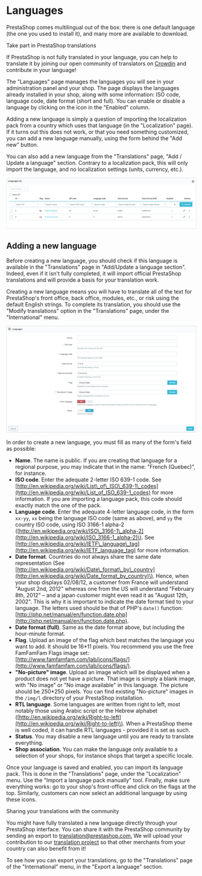# Languages

PrestaShop comes multilingual out of the box: there is one default language \(the one you used to install it\), and many more are available to download.

Take part in PrestaShop translations

If PrestaShop is not fully translated in your language, you can help to translate it by joining our open community of translators on [Crowdin](https://crowdin.com/project/prestashop-official) and contribute in your language!

The "Languages" page manages the languages you will see in your administration panel and your shop. The page displays the languages already installed in your shop, along with some information: ISO code, language code, date format \(short and full\). You can enable or disable a language by clicking on the icon in the "Enabled" column.

Adding a new language is simply a question of importing the localization pack from a country which uses that language \(in the "Localization" page\). If it turns out this does not work, or that you need something customized, you can add a new language manually, using the form behind the "Add new" button.

You can also add a new language from the "Translations" page, "Add / Update a language" section. Contrary to a localization pack, this will only import the language, and no localization settings \(units, currency, etc.\).

![](../../../../.gitbook/assets/64225603%20%284%29%20%284%29.png)

## Adding a new language <a id="Languages-Addinganewlanguage"></a>

Before creating a new language, you should check if this language is available in the "Translations" page in "Add/Update a language section". Indeed, even if it isn't fully completed, it will import official PrestaShop translations and will provide a basis for your translation work.

Creating a new language means you will have to translate all of the text for PrestaShop's front office, back office, modules, etc., or risk using the default English strings. To complete its translation, you should use the "Modify translations" option in the "Translations" page, under the "International" menu.

![](../../../../.gitbook/assets/64225604%20%284%29%20%284%29%20%282%29.png)

In order to create a new language, you must fill as many of the form's field as possible:

* **Name**. The name is public. If you are creating that language for a regional purpose, you may indicate that in the name: "French \(Quebec\)", for instance.
* **ISO code**. Enter the adequate 2-letter ISO 639-1 code. See [http://en.wikipedia.org/wiki/List\_of\_ISO\_639-1\_codes](http://en.wikipedia.org/wiki/List_of_ISO_639-1_codes) for more information. If you are importing a language pack, this code should exactly match the one of the pack.
* **Language code**. Enter the adequate 4-letter language code, in the form `xx-yy`, `xx` being the language ISO code \(same as above\), and `yy` the country ISO code, using ISO 3166-1 alpha-2 \([http://en.wikipedia.org/wiki/ISO\_3166-1\_alpha-2](http://en.wikipedia.org/wiki/ISO_3166-1_alpha-2)\). See [http://en.wikipedia.org/wiki/IETF\_language\_tag](http://en.wikipedia.org/wiki/IETF_language_tag) for more information.
* **Date format**. Countries do not always share the same date representation \(See [http://en.wikipedia.org/wiki/Date\_format\_by\_country](http://en.wikipedia.org/wiki/Date_format_by_country)\). Hence, when your shop displays 02/08/12, a customer from France will understand "August 2nd, 2012" whereas one from the US will understand "February 8th, 2012" – and a japan customer might even read it as "August 12th, 2002". This is why it is important to indicate the date format tied to your language. The letters used should be that of PHP's `date()` function: [http://php.net/manual/en/function.date.php](http://php.net/manual/en/function.date.php).
* **Date format \(full\)**. Same as the date format above, but including the hour-minute format.
* **Flag**. Upload an image of the flag which best matches the language you want to add. It should be 16\*11 pixels. You recommend you use the free FamFamFam Flags image set: [http://www.famfamfam.com/lab/icons/flags/](http://www.famfamfam.com/lab/icons/flags/).
* **"No-picture" image**. Upload an image which will be displayed when a product does not yet have a picture. That image is simply a blank image, with "No image" or "No image available" in this language. The picture should be 250\*250 pixels. You can find existing "No-picture" images in the `/img/l` directory of your PrestaShop installation.
* **RTL language**. Some languages are written from right to left, most notably those using Arabic script or the Hebrew alphabet \([http://en.wikipedia.org/wiki/Right-to-left](http://en.wikipedia.org/wiki/Right-to-left)\). When a PrestaShop theme is well coded, it can handle RTL languages - provided it is set as such.
* **Status**. You may disable a new language until you are ready to translate everything.
* **Shop association**. You can make the language only available to a selection of your shops, for instance shops that target a specific locale.

Once your language is saved and enabled, you can import its language pack. This is done in the "Translations" page, under the "Localization" menu. Use the "Import a language pack manually" tool. Finally, make sure everything works: go to your shop's front-office and click on the flags at the top. Similarly, customers can now select an additional language by using these icons.

Sharing your translations with the community

You might have fully translated a new language directly through your PrestaShop interface. You can share it with the PrestaShop community by sending an export to [translation@prestashop.com.](mailto:translation@prestashop.com.) We will upload your contribution to our [translation project](https://crowdin.com/project/prestashop-official) so that other merchants from your country can also benefit from it!

To see how you can export your translations, go to the "Translations" page of the "International" menu, in the "Export a language" section.

